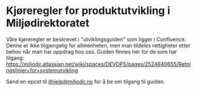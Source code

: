 # Kjøreregler for produktutvikling i Miljødirektoratet

Våre kjøreregler er beskrevet i "utviklingsguiden" som ligger i Confluence. Denne er ikke tilgjengelig for allmenheten, men man tildeles rettigheter etter behov når man har oppdrag hos oss.
Guiden finnes her for de som har tilgang: https://miljodir.atlassian.net/wiki/spaces/DEVOPS/pages/2524840655/Retningslinjer+for+systemutvikling

Send en epost til ithjelp@miljodir.no for å be om tilgang til guiden.
